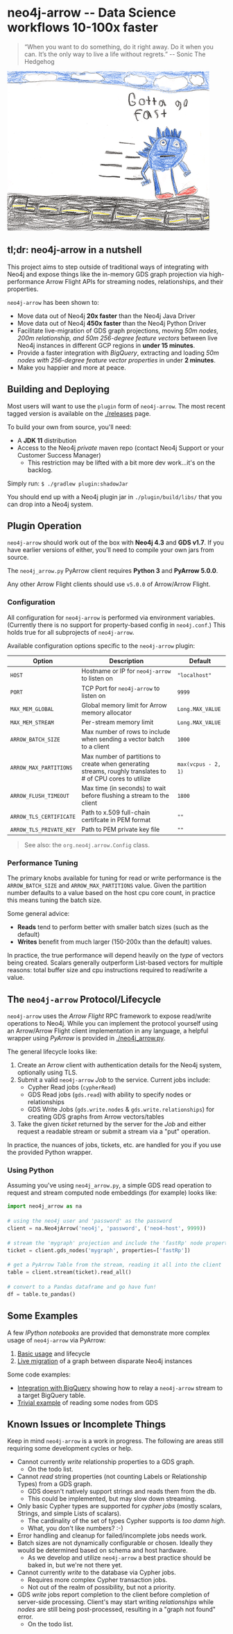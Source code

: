# neo4j-arrow -- Data Science workflows 10-100x faster

> “When you want to do something, do it right away. Do it when you can.
> It’s the only way to live a life without regrets.”
>   -- Sonic The Hedgehog

![gotta-go-fast](./fast.gif)

## tl;dr: neo4j-arrow in a nutshell

This project aims to step outside of traditional ways of integrating with Neo4j and expose things like the in-memory GDS graph projection via high-performance Arrow Flight APIs for streaming nodes, relationships, and their properties.

`neo4j-arrow` has been shown to:
* Move data out of Neo4j **20x faster** than the Neo4j Java Driver
* Move data out of Neo4j **450x faster** than the Neo4j Python Driver
* Facilitate live-migration of GDS graph projections, moving _50m
  nodes, 200m relationship, and 50m 256-degree feature vectors_
  between live Neo4j instances in different GCP regions in **under 15
  minutes**.
* Provide a faster integration with *BigQuery*, extracting and loading
  _50m nodes with 256-degree feature vector properties_ in under **2
  minutes**.
* Make you happier and more at peace.

## Building and Deploying

Most users will want to use the `plugin` form of `neo4j-arrow`. The
most recent tagged version is available on the [./releases](Releases)
page.

To build your own from source, you'll need:

* A **JDK 11** distribution
* Access to the Neo4j _private_ maven repo (contact Neo4j Support or
  your Customer Success Manager)
  - This restriction may be lifted with a bit more dev work...it's on
    the backlog.

Simply run: `$ ./gradlew plugin:shadowJar`

You should end up with a Neo4j plugin jar in `./plugin/build/libs/`
that you can drop into a Neo4j system.


## Plugin Operation

`neo4j-arrow` should work out of the box with **Neo4j 4.3** and **GDS
v1.7**. If you have earlier versions of either, you'll need to compile
your own jars from source.

The `neo4j_arrow.py` PyArrow client requires **Python 3** and
**PyArrow 5.0.0**.

Any other Arrow Flight clients should use `v5.0.0` of Arrow/Arrow Flight.

### Configuration

All configuration for `neo4j-arrow` is performed via environment
variables. (Currently there is no support for property-based config in
`neo4j.conf`.) This holds true for all subprojects of `neo4j-arrow`.

Available configuration options specific to the `neo4j-arrow` plugin:

| Option                  | Description                                                                                                 | Default             |
|-------------------------|-------------------------------------------------------------------------------------------------------------|---------------------|
| `HOST`                  | Hostname or IP for `neo4j-arrow` to listen on                                                               | `"localhost"`       |
| `PORT`                  | TCP Port for `neo4j-arrow` to listen on                                                                     | `9999`              |
| `MAX_MEM_GLOBAL`        | Global memory limit for Arrow memory allocator                                                              | `Long.MAX_VALUE`    |
| `MAX_MEM_STREAM`        | Per-stream memory limit                                                                                     | `Long.MAX_VALUE`    |
| `ARROW_BATCH_SIZE`      | Max number of rows to include when sending a vector batch to a client                                       | `1000`              |
| `ARROW_MAX_PARTITIONS`  | Max number of partitions to create when generating streams, roughly translates to # of CPU cores to utilize | `max(vcpus - 2, 1)` |
| `ARROW_FLUSH_TIMEOUT`   | Max time (in seconds) to wait before flushing a stream to the client                                        | `1800`              |
| `ARROW_TLS_CERTIFICATE` | Path to x.509 full-chain certifcate in PEM format                                                           | `""`                |
| `ARROW_TLS_PRIVATE_KEY` | Path to PEM private key file                                                                                | `""`                |

> See also: the `org.neo4j.arrow.Config` class.

### Performance Tuning

The primary knobs available for tuning for read or write performance
is the `ARROW_BATCH_SIZE` and `ARROW_MAX_PARTITIONS` value. Given the
partition number defaults to a value based on the host cpu core count,
in practice this means tuning the batch size.

Some general advice:

- **Reads** tend to perform better with smaller batch sizes (such as the default)
- **Writes** benefit from much larger (150-200x than the default) values.

In practice, the true performance will depend heavily on the _type_ of
vectors being created. Scalars generally outperform List-based vectors
for multiple reasons: total buffer size and cpu instructions required
to read/write a value.


## The `neo4j-arrow` Protocol/Lifecycle

`neo4j-arrow` uses the *Arrow Flight* RPC framework to expose
read/write operations to Neo4j. While you can implement the protocol
yourself using an Arrow/Arrow Flight client implementation in any
language, a helpful wrapper using *PyArrow* is provided in
[./neo4j_arrow.py](neo4j_arrow.py).

The general lifecycle looks like:

1. Create an Arrow client with authentication details for the Neo4j
   system, optionally using TLS.
2. Submit a valid `neo4j-arrow` *Job* to the service. Current jobs
   include:
   - Cypher Read jobs (`cypherRead`)
   - GDS Read jobs (`gds.read`) with ability to specify nodes or
     relationships
   - GDS Write Jobs (`gds.write.nodes` & `gds.write.relationships`)
     for creating GDS graphs from Arrow vectors/tables
3. Take the given *ticket* returned by the server for the *Job* and
   either request a readable stream or submit a stream via a "put"
   operation.

In practice, the nuances of jobs, tickets, etc. are handled for you if
you use the provided Python wrapper.

### Using Python

Assuming you've using `neo4j_arrow.py`, a simple GDS read operation to
request and stream computed node embeddings (for example) looks like:

```python
import neo4j_arrow as na

# using the neo4j user and 'password' as the password
client = na.Neo4jArrow('neo4j', 'password', ('neo4-host', 9999))

# stream the 'mygraph' projection and include the 'fastRp' node properties
ticket = client.gds_nodes('mygraph', properties=['fastRp'])

# get a PyArrow Table from the stream, reading it all into the client
table = client.stream(ticket).read_all()

# convert to a Pandas dataframe and go have fun!
df = table.to_pandas()
```


## Some Examples

A few *IPython notebooks* are provided that demonstrate more complex
usage of `neo4j-arrow` via PyArrow:

1. [Basic usage](./PyArrow%20Demo.ipynb) and lifecycle
2. [Live migration](./live_migration_demo.ipynb) of a graph between
  disparate Neo4j instances

Some code examples:

* [Integration with BigQuery](arrow_to_bq.py) showing how to relay a
  `neo4j-arrow` stream to a target BigQuery table.
* [Trivial example](./example.py) of reading some nodes from GDS


## Known Issues or Incomplete Things

Keep in mind `neo4j-arrow` is a work in progress. The following are
areas still requiring some development cycles or help.

- Cannot currently _write_ relationship properties to a GDS graph.
  * On the todo list.
- Cannot _read_ string properties (not counting Labels or Relationship
  Types) from a GDS graph.
  * GDS doesn't natively support strings and reads them from the db.
  * This could be implemented, but may slow down streaming.
- Only basic Cypher types are supported for _cypher jobs_ (mostly
  scalars, Strings, and simple Lists of scalars).
  * The cardinality of the set of types Cypher supports is _too damn
    high_.
  * What, you don't like numbers? :-)
- Error handling and cleanup for failed/incomplete jobs needs work.
- Batch sizes are not dynamically configurable or chosen. Ideally they
  would be determined based on schema and host hardware.
  * As we develop and utilize `neo4j-arrow` a best practice should be
    baked in, but we're not there yet.
- Cannot currently _write_ to the database via Cypher jobs.
  * Requires more complex Cypher transaction jobs.
  * Not out of the realm of possibility, but not a priority.
- GDS _write_ jobs report completion to the client before completion
  of server-side processing. Client's may start writing
  _relationships_ while _nodes_ are still being post-processed,
  resulting in a "graph not found" error.
  * On the todo list.

